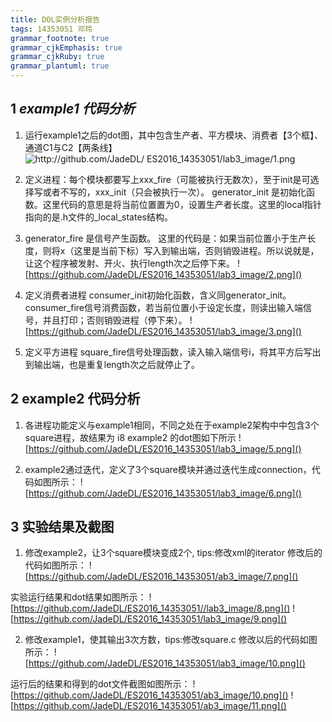 ```yaml
---
title: DOL实例分析报告
tags: 14353051 邓玲
grammar_footnote: true
grammar_cjkEmphasis: true
grammar_cjkRuby: true
grammar_plantuml: true
---
```



## 1 _example1 代码分析_

1. 运行example1之后的dot图，其中包含生产者、平方模块、消费者【3个框】、通道C1与C2【两条线】
![http://github.com/JadeDL/ ES2016_14353051/lab3_image/1.png ]()
 
2. 定义进程：每个模块都要写上xxx_fire（可能被执行无数次），至于init是可选择写或者不写的，xxx_init（只会被执行一次）。
generator_init 是初始化函数。这里代码的意思是将当前位置置为0，设置生产者长度。这里的local指针指向的是.h文件的_local_states结构。
3. generator_fire 是信号产生函数。
这里的代码是：如果当前位置小于生产长度，则将x（这里是当前下标）写入到输出端，否则销毁进程。所以说就是，让这个程序被发射、开火、执行length次之后停下来。
![https://github.com/JadeDL/ES2016_14353051/lab3_image/2.png]()
 
4. 定义消费者进程
consumer_init初始化函数，含义同generator_init。
consumer_fire信号消费函数，若当前位置小于设定长度，则读出输入端信号，并且打印；否则销毁进程（停下来）。
![https://github.com/JadeDL/ES2016_14353051/lab3_image/3.png]()

 
5. 定义平方进程
square_fire信号处理函数，读入输入端信号i，将其平方后写出到输出端，也是重复length次之后就停止了。



## 2 example2 代码分析 

1. 各进程功能定义与example1相同，不同之处在于example2架构中中包含3个square进程，故结果为 i8
example2 的dot图如下所示
![https://github.com/JadeDL/ES2016_14353051/lab3_image/5.png]()
 
2. example2通过迭代，定义了3个square模块并通过迭代生成connection，代码如图所示：
![https://github.com/JadeDL/ES2016_14353051/lab3_image/6.png]()
  


## 3 实验结果及截图

1.	修改example2，让3个square模块变成2个, tips:修改xml的iterator
修改后的代码如图所示：
![https://github.com/JadeDL/ES2016_14353051/ab3_image/7.png]()
 
实验运行结果和dot结果如图所示：
![https://github.com/JadeDL/ES2016_14353051//lab3_image/8.png]()
![https://github.com/JadeDL/ES2016_14353051/lab3_image/9.png]()
  
2.	修改example1，使其输出3次方数，tips:修改square.c
修改以后的代码如图所示：
![https://github.com/JadeDL/ES2016_14353051/lab3_image/10.png]()
 
运行后的结果和得到的dot文件截图如图所示：
![https://github.com/JadeDL/ES2016_14353051/ab3_image/10.png]()
![https://github.com/JadeDL/ES2016_14353051/ab3_image/11.png]()
  

